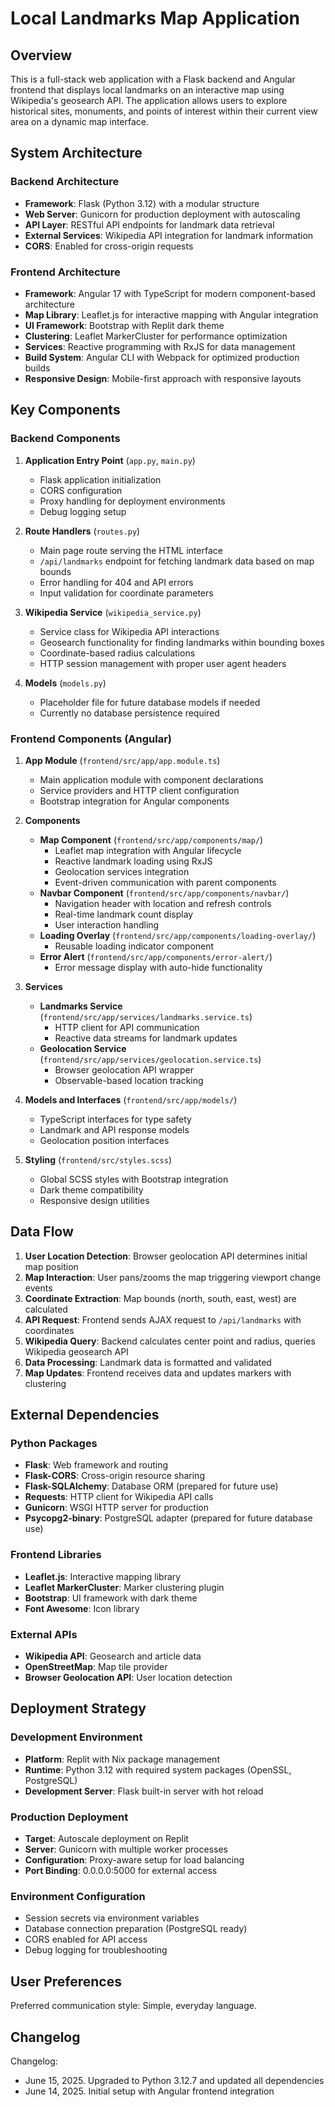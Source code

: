 # Local Landmarks Map Application

## Overview

This is a full-stack web application with a Flask backend and Angular frontend that displays local landmarks on an interactive map using Wikipedia's geosearch API. The application allows users to explore historical sites, monuments, and points of interest within their current view area on a dynamic map interface.

## System Architecture

### Backend Architecture
- **Framework**: Flask (Python 3.12) with a modular structure
- **Web Server**: Gunicorn for production deployment with autoscaling
- **API Layer**: RESTful API endpoints for landmark data retrieval
- **External Services**: Wikipedia API integration for landmark information
- **CORS**: Enabled for cross-origin requests

### Frontend Architecture
- **Framework**: Angular 17 with TypeScript for modern component-based architecture
- **Map Library**: Leaflet.js for interactive mapping with Angular integration
- **UI Framework**: Bootstrap with Replit dark theme
- **Clustering**: Leaflet MarkerCluster for performance optimization
- **Services**: Reactive programming with RxJS for data management
- **Build System**: Angular CLI with Webpack for optimized production builds
- **Responsive Design**: Mobile-first approach with responsive layouts

## Key Components

### Backend Components

1. **Application Entry Point** (`app.py`, `main.py`)
   - Flask application initialization
   - CORS configuration
   - Proxy handling for deployment environments
   - Debug logging setup

2. **Route Handlers** (`routes.py`)
   - Main page route serving the HTML interface
   - `/api/landmarks` endpoint for fetching landmark data based on map bounds
   - Error handling for 404 and API errors
   - Input validation for coordinate parameters

3. **Wikipedia Service** (`wikipedia_service.py`)
   - Service class for Wikipedia API interactions
   - Geosearch functionality for finding landmarks within bounding boxes
   - Coordinate-based radius calculations
   - HTTP session management with proper user agent headers

4. **Models** (`models.py`)
   - Placeholder file for future database models if needed
   - Currently no database persistence required

### Frontend Components (Angular)

1. **App Module** (`frontend/src/app/app.module.ts`)
   - Main application module with component declarations
   - Service providers and HTTP client configuration
   - Bootstrap integration for Angular components

2. **Components**
   - **Map Component** (`frontend/src/app/components/map/`)
     - Leaflet map integration with Angular lifecycle
     - Reactive landmark loading using RxJS
     - Geolocation services integration
     - Event-driven communication with parent components
   - **Navbar Component** (`frontend/src/app/components/navbar/`)
     - Navigation header with location and refresh controls
     - Real-time landmark count display
     - User interaction handling
   - **Loading Overlay** (`frontend/src/app/components/loading-overlay/`)
     - Reusable loading indicator component
   - **Error Alert** (`frontend/src/app/components/error-alert/`)
     - Error message display with auto-hide functionality

3. **Services**
   - **Landmarks Service** (`frontend/src/app/services/landmarks.service.ts`)
     - HTTP client for API communication
     - Reactive data streams for landmark updates
   - **Geolocation Service** (`frontend/src/app/services/geolocation.service.ts`)
     - Browser geolocation API wrapper
     - Observable-based location tracking

4. **Models and Interfaces** (`frontend/src/app/models/`)
   - TypeScript interfaces for type safety
   - Landmark and API response models
   - Geolocation position interfaces

5. **Styling** (`frontend/src/styles.scss`)
   - Global SCSS styles with Bootstrap integration
   - Dark theme compatibility
   - Responsive design utilities

## Data Flow

1. **User Location Detection**: Browser geolocation API determines initial map position
2. **Map Interaction**: User pans/zooms the map triggering viewport change events
3. **Coordinate Extraction**: Map bounds (north, south, east, west) are calculated
4. **API Request**: Frontend sends AJAX request to `/api/landmarks` with coordinates
5. **Wikipedia Query**: Backend calculates center point and radius, queries Wikipedia geosearch API
6. **Data Processing**: Landmark data is formatted and validated
7. **Map Updates**: Frontend receives data and updates markers with clustering

## External Dependencies

### Python Packages
- **Flask**: Web framework and routing
- **Flask-CORS**: Cross-origin resource sharing
- **Flask-SQLAlchemy**: Database ORM (prepared for future use)
- **Requests**: HTTP client for Wikipedia API calls
- **Gunicorn**: WSGI HTTP server for production
- **Psycopg2-binary**: PostgreSQL adapter (prepared for future database use)

### Frontend Libraries
- **Leaflet.js**: Interactive mapping library
- **Leaflet MarkerCluster**: Marker clustering plugin
- **Bootstrap**: UI framework with dark theme
- **Font Awesome**: Icon library

### External APIs
- **Wikipedia API**: Geosearch and article data
- **OpenStreetMap**: Map tile provider
- **Browser Geolocation API**: User location detection

## Deployment Strategy

### Development Environment
- **Platform**: Replit with Nix package management
- **Runtime**: Python 3.12 with required system packages (OpenSSL, PostgreSQL)
- **Development Server**: Flask built-in server with hot reload

### Production Deployment
- **Target**: Autoscale deployment on Replit
- **Server**: Gunicorn with multiple worker processes
- **Configuration**: Proxy-aware setup for load balancing
- **Port Binding**: 0.0.0.0:5000 for external access

### Environment Configuration
- Session secrets via environment variables
- Database connection preparation (PostgreSQL ready)
- CORS enabled for API access
- Debug logging for troubleshooting

## User Preferences

Preferred communication style: Simple, everyday language.

## Changelog

Changelog:
- June 15, 2025. Upgraded to Python 3.12.7 and updated all dependencies
- June 14, 2025. Initial setup with Angular frontend integration